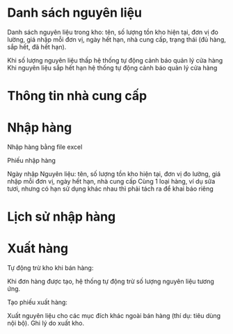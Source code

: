 # Danh sách nguyên liệu
Danh sách nguyên liệu trong kho: tên, số lượng tồn kho hiện tại, đơn vị đo lường, giá nhập mỗi đơn vị, ngày hết hạn, nhà cung cấp, trạng thái (đủ hàng, sắp hết, đã hết hạn).

Khi số lượng nguyên liệu thấp hệ thống tự động cảnh báo quản lý cửa hàng
Khi nguyên liệu sắp hết hạn hệ thống tự động cảnh báo quản lý cửa hàng

# Thông tin nhà cung cấp

# Nhập hàng

Nhập hàng bằng file excel

Phiếu nhập hàng

Ngày nhập
Nguyên liệu: tên, số lượng tồn kho hiện tại, đơn vị đo lường, giá nhập mỗi đơn vị, ngày hết hạn, nhà cung cấp
Cùng 1 loại hàng, ví dụ sữa tươi, nhưng có hạn sử dụng khác nhau thì phải tách ra để khai báo riêng

# Lịch sử nhập hàng


# Xuất hàng
Tự động trừ kho khi bán hàng:

Khi đơn hàng được tạo, hệ thống tự động trừ số lượng nguyên liệu tương ứng.

Tạo phiếu xuất hàng:

Xuất nguyên liệu cho các mục đích khác ngoài bán hàng (thí dụ: tiêu dùng nội bộ).
Ghi lý do xuất kho.